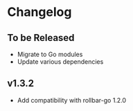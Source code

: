 # Changelog

## To be Released

* Migrate to Go modules
* Update various dependencies

## v1.3.2

* Add compatibility with rollbar-go 1.2.0
